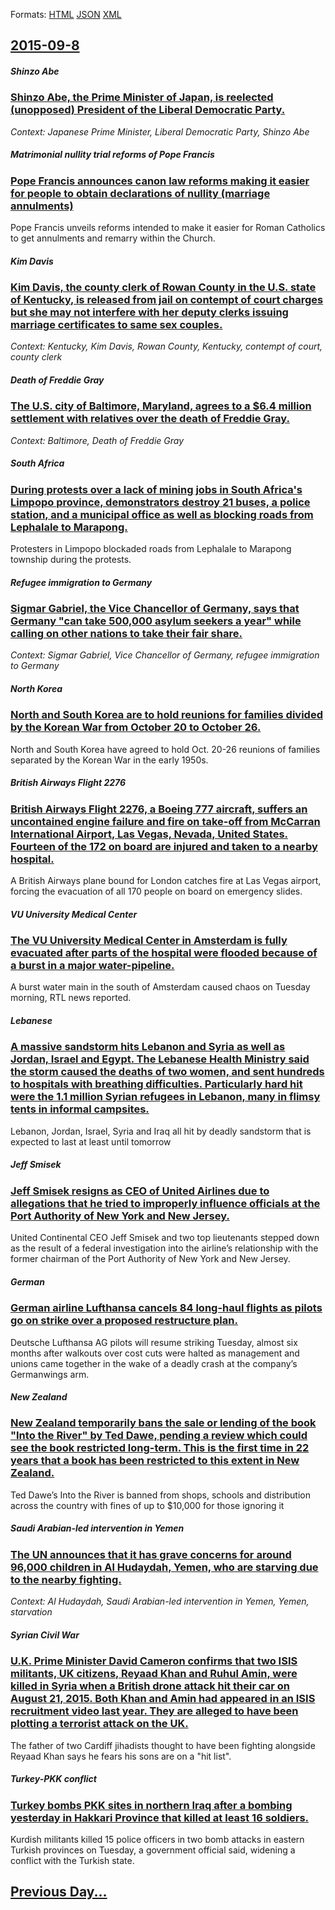 
Formats: [HTML](2015/09/8/index.html)  [JSON](2015/09/8/index.json)  [XML](2015/09/8/index.xml)  

## [2015-09-8](/news/2015/09/8/index.md)

##### Shinzo Abe
### [Shinzo Abe, the Prime Minister of Japan, is reelected (unopposed) President of the Liberal Democratic Party. ](/news/2015/09/8/shinzo-abe-the-prime-minister-of-japan-is-reelected-unopposed-president-of-the-liberal-democratic-party.md)
_Context: Japanese Prime Minister, Liberal Democratic Party, Shinzo Abe_

##### Matrimonial nullity trial reforms of Pope Francis
### [Pope Francis announces canon law reforms making it easier for people to obtain declarations of nullity (marriage annulments) ](/news/2015/09/8/pope-francis-announces-canon-law-reforms-making-it-easier-for-people-to-obtain-declarations-of-nullity-marriage-annulments.md)
Pope Francis unveils reforms intended to make it easier for Roman Catholics to get annulments and remarry within the Church.

##### Kim Davis
### [Kim Davis, the county clerk of Rowan County in the U.S. state of Kentucky, is released from jail on contempt of court charges but she may not interfere with her deputy clerks issuing marriage certificates to same sex couples. ](/news/2015/09/8/kim-davis-the-county-clerk-of-rowan-county-in-the-u-s-state-of-kentucky-is-released-from-jail-on-contempt-of-court-charges-but-she-may-no.md)
_Context: Kentucky, Kim Davis, Rowan County, Kentucky, contempt of court, county clerk_

##### Death of Freddie Gray
### [The U.S. city of Baltimore, Maryland, agrees to a $6.4 million settlement with relatives over the death of Freddie Gray. ](/news/2015/09/8/the-u-s-city-of-baltimore-maryland-agrees-to-a-6-4-million-settlement-with-relatives-over-the-death-of-freddie-gray.md)
_Context: Baltimore, Death of Freddie Gray_

##### South Africa
### [During protests over a lack of mining jobs in South Africa's Limpopo province, demonstrators destroy 21 buses, a police station, and a municipal office as well as blocking roads from Lephalale to Marapong. ](/news/2015/09/8/during-protests-over-a-lack-of-mining-jobs-in-south-africa-s-limpopo-province-demonstrators-destroy-21-buses-a-police-station-and-a-munic.md)
Protesters in Limpopo blockaded roads from Lephalale to Marapong township during the protests.

##### Refugee immigration to Germany
### [Sigmar Gabriel, the Vice Chancellor of Germany, says that Germany "can take 500,000 asylum seekers a year" while calling on other nations to take their fair share. ](/news/2015/09/8/sigmar-gabriel-the-vice-chancellor-of-germany-says-that-germany-can-take-500-000-asylum-seekers-a-year-while-calling-on-other-nations-to.md)
_Context: Sigmar Gabriel, Vice Chancellor of Germany, refugee immigration to Germany_

##### North Korea
### [North and South Korea are to hold reunions for families divided by the Korean War from October 20 to October 26. ](/news/2015/09/8/north-and-south-korea-are-to-hold-reunions-for-families-divided-by-the-korean-war-from-october-20-to-october-26.md)
North and South Korea have agreed to hold Oct. 20-26 reunions of families separated by the Korean War in the early 1950s.

##### British Airways Flight 2276
### [British Airways Flight 2276, a Boeing 777 aircraft, suffers an uncontained engine failure and fire on take-off from McCarran International Airport, Las Vegas, Nevada, United States. Fourteen of the 172 on board are injured and taken to a nearby hospital. ](/news/2015/09/8/british-airways-flight-2276-a-boeing-777-aircraft-suffers-an-uncontained-engine-failure-and-fire-on-take-off-from-mccarran-international-a.md)
A British Airways plane bound for London catches fire at Las Vegas airport, forcing the evacuation of all 170 people on board on emergency slides.

##### VU University Medical Center
### [The VU University Medical Center in Amsterdam is fully evacuated after parts of the hospital were flooded because of a burst in a major water-pipeline. ](/news/2015/09/8/the-vu-university-medical-center-in-amsterdam-is-fully-evacuated-after-parts-of-the-hospital-were-flooded-because-of-a-burst-in-a-major-wate.md)
A burst water main in the south of Amsterdam caused chaos on Tuesday morning, RTL news reported.

##### Lebanese
### [A massive sandstorm hits Lebanon and Syria as well as Jordan, Israel and Egypt. The Lebanese Health Ministry said the storm caused the deaths of two women, and sent hundreds to hospitals with breathing difficulties. Particularly hard hit were the 1.1 million Syrian refugees in Lebanon, many in flimsy tents in informal campsites. ](/news/2015/09/8/a-massive-sandstorm-hits-lebanon-and-syria-as-well-as-jordan-israel-and-egypt-the-lebanese-health-ministry-said-the-storm-caused-the-death.md)
Lebanon, Jordan, Israel, Syria and Iraq all hit by deadly sandstorm that is expected to last at least until tomorrow

##### Jeff Smisek
### [Jeff Smisek resigns as CEO of United Airlines due to allegations that he tried to improperly influence officials at the Port Authority of New York and New Jersey. ](/news/2015/09/8/jeff-smisek-resigns-as-ceo-of-united-airlines-due-to-allegations-that-he-tried-to-improperly-influence-officials-at-the-port-authority-of-ne.md)
United Continental CEO Jeff Smisek and two top lieutenants stepped down as the result of a federal investigation into the airline’s relationship with the former chairman of the Port Authority of New York and New Jersey.

##### German
### [German airline Lufthansa cancels 84 long-haul flights as pilots go on strike over a proposed restructure plan. ](/news/2015/09/8/german-airline-lufthansa-cancels-84-long-haul-flights-as-pilots-go-on-strike-over-a-proposed-restructure-plan.md)
Deutsche Lufthansa AG pilots will resume striking Tuesday, almost six months after walkouts over cost cuts were halted as management and unions came together in the wake of a deadly crash at the company’s Germanwings arm.

##### New Zealand
### [New Zealand temporarily bans the sale or lending of the book "Into the River" by Ted Dawe, pending a review which could see the book restricted long-term. This is the first time in 22 years that a book has been restricted to this extent in New Zealand. ](/news/2015/09/8/new-zealand-temporarily-bans-the-sale-or-lending-of-the-book-into-the-river-by-ted-dawe-pending-a-review-which-could-see-the-book-restric.md)
Ted Dawe’s Into the River is banned from shops, schools and distribution across the country with fines of up to $10,000 for those ignoring it

##### Saudi Arabian-led intervention in Yemen
### [The UN announces that it has grave concerns for around 96,000 children in Al Hudaydah, Yemen, who are starving due to the nearby fighting. ](/news/2015/09/8/the-un-announces-that-it-has-grave-concerns-for-around-96-000-children-in-al-hudaydah-yemen-who-are-starving-due-to-the-nearby-fighting.md)
_Context: Al Hudaydah, Saudi Arabian-led intervention in Yemen, Yemen, starvation_

##### Syrian Civil War
### [U.K. Prime Minister David Cameron confirms that two ISIS militants, UK citizens, Reyaad Khan and Ruhul Amin, were killed in Syria when a British drone attack hit their car on August 21, 2015. Both Khan and Amin had appeared in an ISIS recruitment video last year. They are alleged to have been plotting a terrorist attack on the UK. ](/news/2015/09/8/u-k-prime-minister-david-cameron-confirms-that-two-isis-militants-uk-citizens-reyaad-khan-and-ruhul-amin-were-killed-in-syria-when-a-bri.md)
The father of two Cardiff jihadists thought to have been fighting alongside Reyaad Khan says he fears his sons are on a &quot;hit list&quot;.

##### Turkey-PKK conflict
### [Turkey bombs PKK sites in northern Iraq after a bombing yesterday in Hakkari Province that killed at least 16 soldiers. ](/news/2015/09/8/turkey-bombs-pkk-sites-in-northern-iraq-after-a-bombing-yesterday-in-hakkac-ri-province-that-killed-at-least-16-soldiers.md)
Kurdish militants killed 15 police officers in two bomb attacks in eastern Turkish provinces on Tuesday, a government official said, widening a conflict with the Turkish state.

## [Previous Day...](/news/2015/09/7/index.md)

